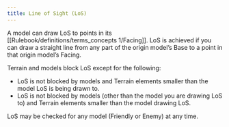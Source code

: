 ```yaml
---
title: Line of Sight (LoS)
---
```

A model can draw LoS to points in its [[Rulebook/definitions/terms_concepts 1/Facing]]. LoS is achieved if you can draw a straight line from any part of the origin model’s Base to a point in that origin model’s Facing.

Terrain and models block LoS except for the following:
- LoS is not blocked by models and Terrain elements smaller than the model LoS is being drawn to.
- LoS is not blocked by models (other than the model you are drawing LoS to) and Terrain elements smaller than the model drawing LoS.

LoS may be checked for any model (Friendly or Enemy) at any time.
